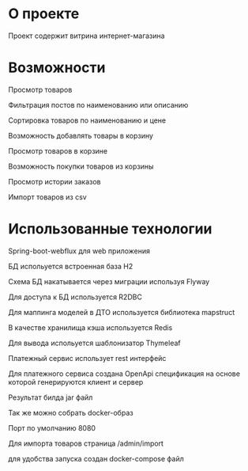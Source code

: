 # О проекте

Проект содержит витрина интернет-магазина

# Возможности
Просмотр товаров

Фильтрация постов по наименованию или описанию

Сортировка товаров по наименованию и цене

Возможность добавлять товары в корзину

Просмотр товаров в корзине

Возможность покупки товаров из корзины

Просмотр истории заказов

Импорт товаров из csv

# Использованные технологии

Spring-boot-webflux для web приложения

БД испольуется встроенная база H2

Схема БД накатывается через миграции используя Flyway

Для доступа к БД используется R2DBC

Для маппинга моделей в ДТО используется библиотека mapstruct

В качестве хранилища кэша используется Redis

Для вывода испольуется шаблонизатор Thymeleaf

Платежный сервис использует rest интерфейс

Для платежного сервиса создана OpenApi спецификация на основе которой генерируются клиент и сервер

Результат билда jar файл

Так же можно собрать docker-образ

Порт по умолчанию 8080

Для импорта товаров страница /admin/import

для удобства запуска создан docker-compose файл





